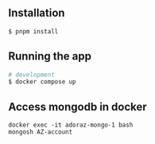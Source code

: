 

## Installation

```bash
$ pnpm install
```

## Running the app

```bash
# development
$ docker compose up

```

## Access mongodb in docker
```
docker exec -it adoraz-mongo-1 bash
mongosh AZ-account
```

